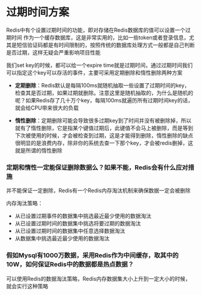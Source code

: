 # 过期时间方案

Redis中有个设置过期时间的功能，即对存储在Redis数据库的值可以设置一个过期时间
作为一个缓存数据库，这是非常实用的，比如一些token或者登录信息，尤其是短信验证码都是有时间限制的，按照传统的数据库处理方式一般都是自己判断是否过期，这样无疑会严重影响项目性能

我们set key的时候，都可以给一个expire time就是过期时间，通过过期时间我们可以指定这个key可以存活的事件，主要可采用定期删除和惰性删除两种方案

* **定期删除**：Redis默认是每隔100ms就随机抽取一些设置了过期时间的key，检查其是否过期，如果过期就删除。注意这里是随机抽取的，为什么是随机的呢？如果Redis存了几十万个key，每隔100ms就遍历所有过期时间key的话，就会给CPU带来很大的负载

* **惰性删除**：定期删除可能会导致很多过期key到了时间并没有被删除掉，所以就有了惰性删除，它是指某个键值过期后，此键值不会马上被删除，而是等到下次被使用的时候，才会被检查到过期，这是才能得到删除，惰性删除的缺点很明显的是浪费内存，除非你的系统去查一下那个key，才会被redis删掉，这就是所谓的惰性删除    

  

### 定期和惰性一定能保证删除数据么？如果不能，Redis会有什么应对措施

并不能保证一定删除，Redis有一个Redis内存淘汰机制来确保数据一定会被删除

内存淘汰策略：

* 从已设置过期事件的数据集中挑选最近最少使用的数据淘汰
* 从已设置过期时间的数据集中挑选将要过期的数据淘汰
* 从已设置过期时间的数据集中任意选择数据淘汰
* 从数据集中挑选最近最少使用的数据淘汰    
  

### 假如Mysql有1000万数据，采用Redis作为中间缓存，取其中的10W，如何保证Redis中的数据都是热点数据？

可以使用Redis的数据淘汰策略，Redis内存数据集大小上升到一定大小的时候，就会实行这种策略
